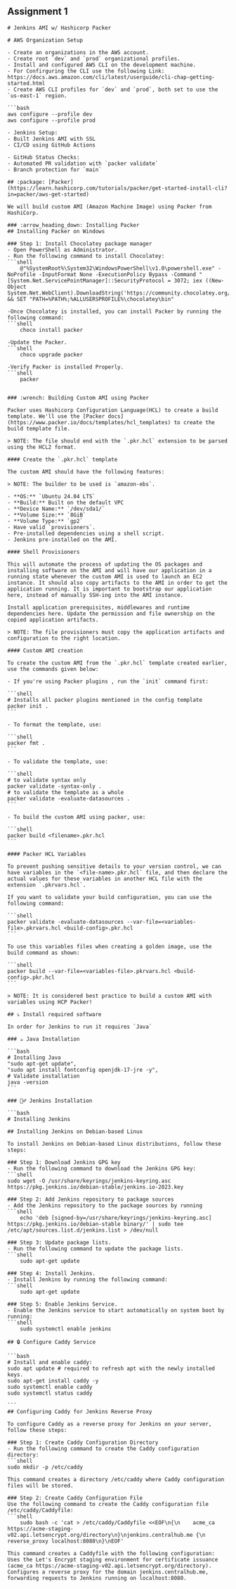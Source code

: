 ## Assignment 1

    # Jenkins AMI w/ Hashicorp Packer

    # AWS Organization Setup

    - Create an organizations in the AWS account.
    - Create root `dev` and `prod` organizational profiles.
    - Install and configured AWS CLI on the development machine.
    - For Confirguring the CLI use the following Link: https://docs.aws.amazon.com/cli/latest/userguide/cli-chap-getting-started.html
    - Create AWS CLI profiles for `dev` and `prod`, both set to use the `us-east-1` region.

    ```bash
    aws configure --profile dev
    aws configure --profile prod

    - Jenkins Setup:
    - Built Jenkins AMI with SSL
    - CI/CD using GitHub Actions

    - GitHub Status Checks:
    - Automated PR validation with `packer validate`
    - Branch protection for `main`

    ## :package: [Packer](https://learn.hashicorp.com/tutorials/packer/get-started-install-cli?in=packer/aws-get-started)

    We will build custom AMI (Amazon Machine Image) using Packer from HashiCorp.

    ### :arrow_heading_down: Installing Packer
    ## Installing Packer on Windows

    ### Step 1: Install Chocolatey package manager
    - Open PowerShell as Administrator.
    - Run the following command to install Chocolatey:
    ```shell
        @"%SystemRoot%\System32\WindowsPowerShell\v1.0\powershell.exe" -NoProfile -InputFormat None -ExecutionPolicy Bypass -Command "[System.Net.ServicePointManager]::SecurityProtocol = 3072; iex ((New-Object System.Net.WebClient).DownloadString('https://community.chocolatey.org/install.ps1'))" && SET "PATH=%PATH%;%ALLUSERSPROFILE%\chocolatey\bin"

    -Once Chocolatey is installed, you can install Packer by running the following command:
    ```shell
        choco install packer

    -Update the Packer.
    ```shell
        choco upgrade packer

    -Verify Packer is installed Properly.
    ```shell
        packer


    ### :wrench: Building Custom AMI using Packer

    Packer uses Hashicorp Configuration Language(HCL) to create a build template. We'll use the [Packer docs](https://www.packer.io/docs/templates/hcl_templates) to create the build template file.

    > NOTE: The file should end with the `.pkr.hcl` extension to be parsed using the HCL2 format.

    #### Create the `.pkr.hcl` template

    The custom AMI should have the following features:

    > NOTE: The builder to be used is `amazon-ebs`.

    - **OS:** `Ubuntu 24.04 LTS`
    - **Build:** Built on the default VPC
    - **Device Name:** `/dev/sda1/`
    - **Volume Size:** `8GiB`
    - **Volume Type:** `gp2`
    - Have valid `provisioners`.
    - Pre-installed dependencies using a shell script.
    - Jenkins pre-installed on the AMI.

    #### Shell Provisioners

    This will automate the process of updating the OS packages and installing software on the AMI and will have our application in a running state whenever the custom AMI is used to launch an EC2 instance. It should also copy artifacts to the AMI in order to get the application running. It is important to bootstrap our application here, instead of manually SSH-ing into the AMI instance.

    Install application prerequisites, middlewares and runtime dependencies here. Update the permission and file ownership on the copied application artifacts.

    > NOTE: The file provisioners must copy the application artifacts and configuration to the right location.

    #### Custom AMI creation

    To create the custom AMI from the `.pkr.hcl` template created earlier, use the commands given below:

    - If you're using Packer plugins , run the `init` command first:

    ```shell
    # Installs all packer plugins mentioned in the config template
    packer init .
    ```

    - To format the template, use:

    ```shell
    packer fmt .
    ```

    - To validate the template, use:

    ```shell
    # to validate syntax only
    packer validate -syntax-only .
    # to validate the template as a whole
    packer validate -evaluate-datasources .
    ```

    - To build the custom AMI using packer, use:

    ```shell
    packer build <filename>.pkr.hcl
    ```

    #### Packer HCL Variables

    To prevent pushing sensitive details to your version control, we can have variables in the `<file-name>.pkr.hcl` file, and then declare the actual values for these variables in another HCL file with the extension `.pkrvars.hcl`.

    If you want to validate your build configuration, you can use the following command:

    ```shell
    packer validate -evaluate-datasources --var-file=<variables-file>.pkrvars.hcl <build-config>.pkr.hcl
    ```

    To use this variables files when creating a golden image, use the build command as shown:

    ```shell
    packer build --var-file=<variables-file>.pkrvars.hcl <build-config>.pkr.hcl
    ```

    > NOTE: It is considered best practice to build a custom AMI with variables using HCP Packer!

    ## ⤵️ Install required software

    In order for Jenkins to run it requires `Java`

    ### ☕️ Java Installation

    ```bash
    # Installing Java
    "sudo apt-get update",
    "sudo apt install fontconfig openjdk-17-jre -y",
    # Validate installation
    java -version
    ```

    ### 💁‍♂️ Jenkins Installation

    ```bash
    # Installing Jenkins

    ## Installing Jenkins on Debian-based Linux

    To install Jenkins on Debian-based Linux distributions, follow these steps:

    ### Step 1: Download Jenkins GPG key
    - Run the following command to download the Jenkins GPG key:
    ```shell
    sudo wget -O /usr/share/keyrings/jenkins-keyring.asc https://pkg.jenkins.io/debian-stable/jenkins.io-2023.key

    ### Step 2: Add Jenkins repository to package sources
    - Add the Jenkins repository to the package sources by running
    ```shell
        echo 'deb [signed-by=/usr/share/keyrings/jenkins-keyring.asc] https://pkg.jenkins.io/debian-stable binary/' | sudo tee /etc/apt/sources.list.d/jenkins.list > /dev/null

    ### Step 3: Update package lists.
    - Run the following command to update the package lists.
    ```shell
        sudo apt-get update

    ### Step 4: Install Jenkins.
    - Install Jenkins by running the following command:
    ```shell
        sudo apt-get update

    ### Step 5: Enable Jenkins Service.
    - Enable the Jenkins service to start automatically on system boot by running:
    ```shell
        sudo systemctl enable jenkins

    ## 🔒 Configure Caddy Service

    ```bash
    # Install and enable caddy:
    sudo apt update # required to refresh apt with the newly installed keys.
    sudo apt-get install caddy -y
    sudo systemctl enable caddy
    sudo systemctl status caddy

    ```
    ## Configuring Caddy for Jenkins Reverse Proxy

    To configure Caddy as a reverse proxy for Jenkins on your server, follow these steps:

    ### Step 1: Create Caddy Configuration Directory
    - Run the following command to create the Caddy configuration directory:
    ```shell
    sudo mkdir -p /etc/caddy

    This command creates a directory /etc/caddy where Caddy configuration files will be stored.

    ### Step 2: Create Caddy Configuration File
    Use the following command to create the Caddy configuration file /etc/caddy/Caddyfile:
    ```shell
        sudo bash -c 'cat > /etc/caddy/Caddyfile <<EOF\n{\n    acme_ca https://acme-staging-v02.api.letsencrypt.org/directory\n}\njenkins.centralhub.me {\n    reverse_proxy localhost:8080\n}\nEOF'

    This command creates a Caddyfile with the following configuration:
    Uses the Let's Encrypt staging environment for certificate issuance (acme_ca https://acme-staging-v02.api.letsencrypt.org/directory).
    Configures a reverse proxy for the domain jenkins.centralhub.me, forwarding requests to Jenkins running on localhost:8080.







